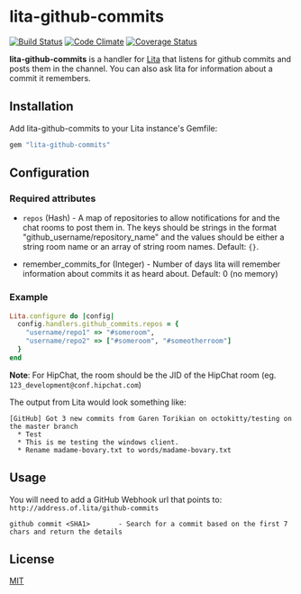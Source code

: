 # lita-github-commits

[![Build Status](https://travis-ci.org/webdestroya/lita-github-commits.png)](https://travis-ci.org/webdestroya/lita-github-commits)
[![Code Climate](https://codeclimate.com/github/webdestroya/lita-github-commits.png)](https://codeclimate.com/github/webdestroya/lita-github-commits)
[![Coverage Status](https://coveralls.io/repos/webdestroya/lita-github-commits/badge.png)](https://coveralls.io/r/webdestroya/lita-github-commits)

**lita-github-commits** is a handler for [Lita](https://github.com/jimmycuadra/lita) that listens for github commits and posts them in the channel.  You can also ask lita for information about a commit it remembers.

## Installation

Add lita-github-commits to your Lita instance's Gemfile:

``` ruby
gem "lita-github-commits"
```

## Configuration

### Required attributes

* `repos` (Hash) - A map of repositories to allow notifications for and the chat rooms to post them in. The keys should be strings in the format "github_username/repository_name" and the values should be either a string room name or an array of string room names. Default: `{}`.

* remember_commits_for (Integer) - Number of days lita will remember information about commits it as heard about.  Default: 0 (no memory)

### Example

``` ruby
Lita.configure do |config|
  config.handlers.github_commits.repos = {
    "username/repo1" => "#someroom",
    "username/repo2" => ["#someroom", "#someotherroom"]
  }
end
```

**Note**: For HipChat, the room should be the JID of the HipChat room (eg. `123_development@conf.hipchat.com`)

The output from Lita would look something like:

```
[GitHub] Got 3 new commits from Garen Torikian on octokitty/testing on the master branch
  * Test
  * This is me testing the windows client.
  * Rename madame-bovary.txt to words/madame-bovary.txt
```

## Usage

You will need to add a GitHub Webhook url that points to: `http://address.of.lita/github-commits`

```
github commit <SHA1>       - Search for a commit based on the first 7 chars and return the details

```

## License

[MIT](http://opensource.org/licenses/MIT)
